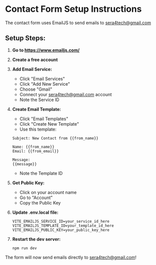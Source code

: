# Contact Form Setup Instructions

The contact form uses EmailJS to send emails to sera4tech@gmail.com

## Setup Steps:

1. **Go to https://www.emailjs.com/**
2. **Create a free account**
3. **Add Email Service:**
   - Click "Email Services"
   - Click "Add New Service"
   - Choose "Gmail"
   - Connect your sera4tech@gmail.com account
   - Note the Service ID

4. **Create Email Template:**
   - Click "Email Templates"
   - Click "Create New Template"
   - Use this template:
   ```
   Subject: New Contact from {{from_name}}
   
   Name: {{from_name}}
   Email: {{from_email}}
   
   Message:
   {{message}}
   ```
   - Note the Template ID

5. **Get Public Key:**
   - Click on your account name
   - Go to "Account"
   - Copy the Public Key

6. **Update .env.local file:**
   ```
   VITE_EMAILJS_SERVICE_ID=your_service_id_here
   VITE_EMAILJS_TEMPLATE_ID=your_template_id_here
   VITE_EMAILJS_PUBLIC_KEY=your_public_key_here
   ```

7. **Restart the dev server:**
   ```
   npm run dev
   ```

The form will now send emails directly to sera4tech@gmail.com!
